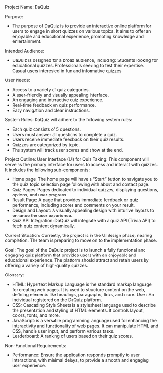  
Project Name: DaQuiz

Purpose: 
- The purpose of DaQuiz is to provide an interactive online platform for users to engage in short quizzes on
various topics. It aims to offer an enjoyable and educational experience, promoting knowledge and
entertainment.

Intended Audience:
- DaQuiz is designed for a broad audience, including:
Students looking for educational quizzes.
Professionals seeking to test their expertise.
Casual users interested in fun and informative quizzes

User Needs: 
- Access to a variety of quiz categories.
- A user-friendly and visually appealing interface.
- An engaging and interactive quiz experience.
- Real-time feedback on quiz performance.
- Easy navigation and clear instructions.


System Rules:
DaQuiz will adhere to the following system rules:
- Each quiz consists of 5 questions.
- Users must answer all questions to complete a quiz.
- Users receive immediate feedback on their quiz results.
- Quizzes are categorized by topic.
- The system will track user scores and show at the end.

Project Outline:
User Interface (UI) for Quiz Taking: This component will serve as the primary interface for users to access 
and interact with quizzes. It includes the following sub-components:

- Home page: The home page will have a “Start” button to navigate you to the quiz topic selection page 
following with about and contact page.
- Quiz Pages: Pages dedicated to  individual quizzes, displaying questions, options, and user progress.
- Result Page: A page that provides immediate feedback on quiz performance, including scores and 
comments on your result.
- Design and Layout: A visually appealing design with intuitive layouts to enhance the user experience.
- Quiz API Integration: DaQuiz will integrate with a quiz API (Trivia API) to fetch quiz content dynamically.

Current Situation:
Currently, the project is in the UI design phase, nearing completion. The team is preparing to move on to 
the implementation phase.

Goal:
The goal of the DaQuiz project is to launch a fully functional and engaging quiz platform that provides users 
with an enjoyable and educational experience. The platform should attract and retain users by offering a variety 
of high-quality quizzes.

Glossary:
- HTML: Hypertext Markup Language is the standard markup language for creating web pages. It is used to structure
  content on the web, defining elements like headings, paragraphs, links, and more. User: An individual registered
  on the DaQuiz platform.
- CSS: Cascading Style Sheets is a stylesheet language used to describe the presentation and styling of HTML elements.
  It controls layout, colors, fonts, and more.
- JavaScript: is a versatile programming language used for enhancing the interactivity and functionality of web pages.
  It can manipulate HTML and CSS, handle user input, and perform various tasks.
- Leaderboard: A ranking of users based on their quiz scores.


Non-Functional Requirements:
- Performance: Ensure the application responds promptly to user interactions, with minimal delays, to provide a
  smooth and engaging user experience.
